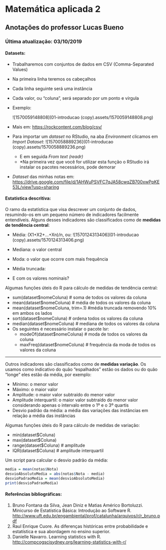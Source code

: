 # Matemática aplicada 2

## Anotações do professor Lucas Bueno

### Última atualização: 03/10/2019

#### Datasets:

- Trabalharemos com conjuntos de dados em CSV (Comma-Separated Values)

- Na primeira linha teremos os cabeçalhos

- Cada linha seguinte será uma instância

- Cada valor, ou “coluna”, será separado por um ponto e vírgula

- Exemplo:

     ![1570059148808](01-introducao (copy).assets/1570059148808.png)

- Mais em: https://rockcontent.com/blog/csv/

- Para importar um *dataset* no RStudio, na aba *Environment* clicamos em *Import Dataset*: ![1570058889236](01-introducao (copy).assets/1570058889236.png)

    - E em seguida *From text (readr)*
    - *Na primeira vez que você for utilizar esta função o RStudio irá instalar os pacotes necessários, pode demorar
    
- *Dataset* das minhas notas em: https://drive.google.com/file/d/1AHWuPSVFC7qJA58cwqZB700xwPpKE53L/view?usp=sharing

#### Estatística descritiva:

O ramo da estatística que visa descrever um conjunto de dados, resumindo-os em um pequeno número de indicadores facilmente entendíveis. Alguns desses indicadores são classificados como de **medidas de tendência central**:

- Média:  (X1+X2+…+Xn)/n, ou: ![1570124313406](01-introducao (copy).assets/1570124313406.png)
- Mediana: o valor central
- Moda: o valor que ocorre com mais frequência

- Média truncada: 
- E com os valores nominais?

Algumas funções úteis do R para cálculo de medidas de tendência central:

- sum(dataset$nomeColuna) # soma de todos os valores da coluna
- mean(dataset$nomeColuna) # média de todos os valores da coluna
- mean(dataset$nomeColuna, trim=.1) #média truncada removendo 10% em ambos os lados
- sort(dataset$nomeColuna) # ordena todos os valores da coluna
- median(dataset$nomeColuna) # mediana de todos os valores da coluna
- Os seguintes é necessário instalar o pacote lsr:
    - modeOf(dataset$nomeColuna) # moda de todos os valores da coluna
    - maxFreq(dataset$nomeColuna) # frequência da moda de todos os valores da coluna

------

Outros indicadores são classificados como de **medidas variação**. Os usamos como indicativo do quão “espalhados” estão os dados ou do quão “longe” eles estão da média, por exemplo:

- Mínimo: o menor valor
- Máximo: o maior valor
- Amplitude: o maior valor subtraído do menor valor
- Amplitude interquartil: o maior valor subtraído do menor valor considerando apenas o intervalo entre o 1º e o 3º quartis
- Desvio padrão da média: a média das variações das instâncias em relação a média das instâncias

Algumas funções úteis do R para cálculo de medidas de variação:

- min(dataset$Coluna)
- max(dataset$Coluna)
- range(dataset$Coluna) # amplitude
- IQR(dataset$Coluna) # amplitude interquartil

Um script para calcular o desvio padrão da média:
```R
media = mean(notas$Nota)
desvioAbsolutoMedia = abs(notas$Nota - media)
desvioPadraoMedia = mean(desvioAbsolutoMedia)
print(desvioPadraoMedia)
```





#### Referências bibliográficas:

1. Bruno Fontana da Silva, Jean Diniz e Matias Américo Bortoluzzi. Minicurso de Estatística Básica: Introdução ao Software R. http://www.uft.edu.br/engambiental/prof/catalunha/arquivos/r/r_bruno.pdf
2. Raul Enrique Cuore. As diferenças históricas entre probabilidade e estatística e sua abordagem no ensino superior.
3. Danielle Navarro. Learning statistics with R. http://compcogscisydney.org/learning-statistics-with-r/
